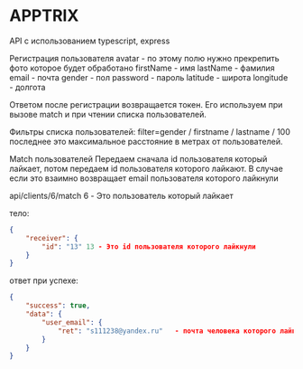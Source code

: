 # APPTRIX
API с использованием typescript, express

Регистрация пользователя 
avatar - по этому полю нужно прекрепить фото которое будет обработано
firstName - имя
lastName - фамилия
email - почта
gender - пол
password - пароль
latitude - широта
longitude - долгота

Ответом после регистрации возвращается токен. Его используем при вызове match и при чтении списка пользователей.

Фильтры списка пользователей: filter=gender / firstname / lastname / 100 последнее это максимальное расстояние в метрах от пользователей.

Match пользователей
Передаем сначала id пользователя который лайкает, потом передаем id пользователя которого лайкают.
В случае если это взаимно возвращает email пользователя которого лайкнули

api/clients/6/match  6 - Это пользователь который лайкает

тело: 
```json
{
    "receiver": {
        "id": "13" 13 - Это id пользователя которого лайкнули
    }
}
```
ответ при успехе: 
```json
{
    "success": true,
    "data": {
        "user_email": {
            "ret": "s111238@yandex.ru"   - почта человека которого лайкнули
        }
    }
}
```
